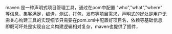 maven 是一种声明式项目管理工具，通过在pom中配置 "who","what","where" 等信息，集客满足，编译，测试，打包，发布等项目需求，声明式的好处是用户无需关心构建工具的实现细节只需要在pom.xml中配置好项目名，依赖等基础信息即既可坏处是实现自定义构建逻辑相对复杂，maven也提供了插件，